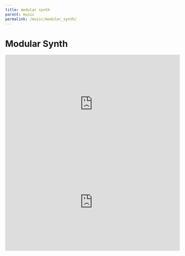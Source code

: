 ```yaml
---
title: modular synth
parent: music
permalink: /music/modular_synth/
---
```



# Modular Synth

<iframe width="560" height="315" src="https://www.youtube.com/embed/jv6I89sLVH4" title="YouTube video player" frameborder="0" allow="accelerometer; autoplay; clipboard-write; encrypted-media; gyroscope; picture-in-picture" allowfullscreen></iframe>

<iframe width="560" height="315" src="https://www.youtube.com/embed/9iEIMovco1I" title="YouTube video player" frameborder="0" allow="accelerometer; autoplay; clipboard-write; encrypted-media; gyroscope; picture-in-picture" allowfullscreen></iframe>
